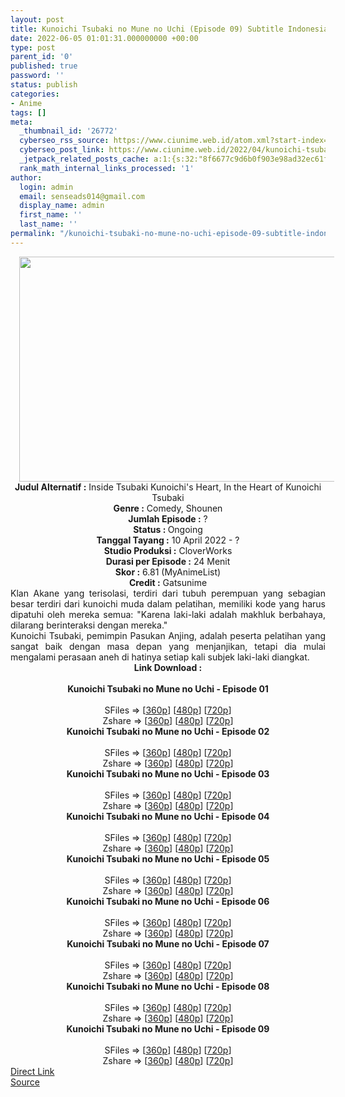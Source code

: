```yaml
---
layout: post
title: Kunoichi Tsubaki no Mune no Uchi (Episode 09) Subtitle Indonesia
date: 2022-06-05 01:01:31.000000000 +00:00
type: post
parent_id: '0'
published: true
password: ''
status: publish
categories:
- Anime
tags: []
meta:
  _thumbnail_id: '26772'
  cyberseo_rss_source: https://www.ciunime.web.id/atom.xml?start-index=1
  cyberseo_post_link: https://www.ciunime.web.id/2022/04/kunoichi-tsubaki-no-mune-no-uchi.html
  _jetpack_related_posts_cache: a:1:{s:32:"8f6677c9d6b0f903e98ad32ec61f8deb";a:2:{s:7:"expires";i:1657986662;s:7:"payload";a:3:{i:0;a:1:{s:2:"id";i:27206;}i:1;a:1:{s:2:"id";i:27075;}i:2;a:1:{s:2:"id";i:26989;}}}}
  rank_math_internal_links_processed: '1'
author:
  login: admin
  email: senseads014@gmail.com
  display_name: admin
  first_name: ''
  last_name: ''
permalink: "/kunoichi-tsubaki-no-mune-no-uchi-episode-09-subtitle-indonesia/"
---
```

<div class="separator" style="clear: both; text-align: center;"><a href="https://blogger.googleusercontent.com/img/b/R29vZ2xl/AVvXsEh_srosdP62WyLOoLT_N7Zz7_hUSxzWOvr8ovidAV8FKj_6ID-TEQkSYivCSHGfTeRuAqVlCOOUHesX8z4x0xleOIEVlWpeNBmrG5JprizrtOuikXcFdFI4lseyK5vLezY-IoGFCAcXJyi_mH_QfkA92gSCmqXJYjfE5WAXzjVglhCWv97Ds_inn77V/s1280/Kunoichi%20Tsubaki%20no%20Mune%20no%20Uchi.jpg" style="margin-left: 1em; margin-right: 1em;"><img border="0" data-original-height="720" data-original-width="1280" height="360" src="{{ site.baseurl }}/assets/2022/06/Kunoichi%20Tsubaki%20no%20Mune%20no%20Uchi.jpg" width="640" /></a></div>
<div class="separator" style="clear: both; text-align: center;"></div>
<div style="text-align: center;"><b>Judul</b><b><b> Alternatif</b> :</b> Inside Tsubaki Kunoichi's Heart,&nbsp;In the Heart of Kunoichi Tsubaki</div>
<div style="text-align: center;"><b><b>Genre :</b></b> Comedy, Shounen</div>
<div style="text-align: center;"><b>Jumlah Episode :</b> ?<br /><b>Status :&nbsp;</b>Ongoing<br /><b>Tanggal Tayang :</b> 10 April&nbsp;2022 - ?<br /><b>Studio Produksi :</b>&nbsp;CloverWorks<br /><b>Durasi per Episode :</b> 24 Menit</div>
<div style="text-align: center;"><b>Skor :</b> 6.81 (MyAnimeList)</div>
<div style="text-align: center;"><b>Credit :</b>&nbsp;Gatsunime</div>
<div style="text-align: center;"></div>
<div style="text-align: justify;">
<div>Klan Akane yang terisolasi, terdiri dari tubuh perempuan yang sebagian besar terdiri dari kunoichi muda dalam pelatihan, memiliki kode yang harus dipatuhi oleh mereka semua: "Karena laki-laki adalah makhluk berbahaya, dilarang berinteraksi dengan mereka."</div>
<div></div>
<div>Kunoichi Tsubaki, pemimpin Pasukan Anjing, adalah peserta pelatihan yang sangat baik dengan masa depan yang menjanjikan, tetapi dia mulai mengalami perasaan aneh di hatinya setiap kali subjek laki-laki diangkat.</div>
</div>
<div style="text-align: justify;"></div>
<div style="text-align: justify;"></div>
<div style="text-align: center;">
<div style="text-align: center;">
<div style="text-align: left;">
<div style="text-align: center;"><b>Link Download :</b></div>
<div style="text-align: center;"><b><br /></b></div>
<div style="text-align: center;"><span style="text-align: left;"><b>Kunoichi Tsubaki no Mune no Uchi&nbsp;</b></span><b>- Episode 01</b></div>
<div style="text-align: center;"><b><br /></b></div>
<div style="text-align: center;">SFiles =&gt; [<a href="http://www.solidfiles.com/v/2dRrQQxZLM8gj" target="_blank" rel="noopener">360p</a>] [<a href="http://www.solidfiles.com/v/m2LmvyW68q4Y5" target="_blank" rel="noopener">480p</a>] [<a href="http://www.solidfiles.com/v/zeLpDQg3KPMkW" target="_blank" rel="noopener">720p</a>]</div>
<div style="text-align: center;">Zshare =&gt; [<a href="https://www97.zippyshare.com/v/3bLoq9a5/file.html" target="_blank" rel="noopener">360p</a>] [<a href="https://www97.zippyshare.com/v/ntsQoxDv/file.html" target="_blank" rel="noopener">480p</a>] [<a href="https://www97.zippyshare.com/v/7EyitALG/file.html" target="_blank" rel="noopener">720p</a>]</div>
<div style="text-align: center;"></div>
<div style="text-align: center;">
<div><span style="text-align: left;"><b>Kunoichi Tsubaki no Mune no Uchi&nbsp;</b></span><b>- Episode 02</b></div>
<div><b><br /></b></div>
<div>SFiles =&gt; [<a href="http://www.solidfiles.com/v/ZZnLgVQkkvPYx" target="_blank" rel="noopener">360p</a>] [<a href="http://www.solidfiles.com/v/pd7yNrzGrdyzD" target="_blank" rel="noopener">480p</a>] [<a href="http://www.solidfiles.com/v/4YXrv7XRWnNx2" target="_blank" rel="noopener">720p</a>]</div>
<div>Zshare =&gt; [<a href="https://www59.zippyshare.com/v/sfOw4hdh/file.html" target="_blank" rel="noopener">360p</a>] [<a href="https://www59.zippyshare.com/v/C43joJxi/file.html" target="_blank" rel="noopener">480p</a>] [<a href="https://www59.zippyshare.com/v/S8FFUWa2/file.html" target="_blank" rel="noopener">720p</a>]</div>
<div></div>
<div>
<div><span style="text-align: left;"><b>Kunoichi Tsubaki no Mune no Uchi&nbsp;</b></span><b>- Episode 03</b></div>
<div><b><br /></b></div>
<div>SFiles =&gt; [<a href="http://www.solidfiles.com/v/DeB3v6LaB3nvj" target="_blank" rel="noopener">360p</a>] [<a href="http://www.solidfiles.com/v/XLVnG6DwZQRyd" target="_blank" rel="noopener">480p</a>] [<a href="http://www.solidfiles.com/v/NVmDjm77KgV2v" target="_blank" rel="noopener">720p</a>]</div>
<div>Zshare =&gt; [<a href="https://www113.zippyshare.com/v/kGteAxdD/file.html" target="_blank" rel="noopener">360p</a>] [<a href="https://www113.zippyshare.com/v/FqeEcsS7/file.html" target="_blank" rel="noopener">480p</a>] [<a href="https://www113.zippyshare.com/v/qBquQVr7/file.html" target="_blank" rel="noopener">720p</a>]</div>
</div>
<div></div>
<div>
<div><span style="text-align: left;"><b>Kunoichi Tsubaki no Mune no Uchi&nbsp;</b></span><b>- Episode 04</b></div>
<div><b><br /></b></div>
<div>SFiles =&gt; [<a href="http://www.solidfiles.com/v/g68ap43gwV7qe" target="_blank" rel="noopener">360p</a>] [<a href="http://www.solidfiles.com/v/VKNmApKYVLa5Z" target="_blank" rel="noopener">480p</a>] [<a href="http://www.solidfiles.com/v/6Ge7yDXgZeBzK" target="_blank" rel="noopener">720p</a>]</div>
<div>Zshare =&gt; [<a href="https://www57.zippyshare.com/v/vOQShYpC/file.html" target="_blank" rel="noopener">360p</a>] [<a href="https://www57.zippyshare.com/v/04KpRESh/file.html" target="_blank" rel="noopener">480p</a>] [<a href="https://www57.zippyshare.com/v/QRATtmtW/file.html" target="_blank" rel="noopener">720p</a>]</div>
</div>
<div></div>
<div>
<div><span style="text-align: left;"><b>Kunoichi Tsubaki no Mune no Uchi&nbsp;</b></span><b>- Episode 05</b></div>
<div><b><br /></b></div>
<div>SFiles =&gt; [<a href="http://www.solidfiles.com/v/xVM7NxGxwAwVQ" target="_blank" rel="noopener">360p</a>] [<a href="http://www.solidfiles.com/v/ZZKreZzvxv6W6" target="_blank" rel="noopener">480p</a>] [<a href="http://www.solidfiles.com/v/vNRQyrXyNjdNL" target="_blank" rel="noopener">720p</a>]</div>
<div>Zshare =&gt; [<a href="https://www101.zippyshare.com/v/Bii0anwp/file.html" target="_blank" rel="noopener">360p</a>] [<a href="https://www101.zippyshare.com/v/eFbwwIfg/file.html" target="_blank" rel="noopener">480p</a>] [<a href="https://www101.zippyshare.com/v/7bFhfYuj/file.html" target="_blank" rel="noopener">720p</a>]</div>
</div>
<div></div>
<div>
<div><span style="text-align: left;"><b>Kunoichi Tsubaki no Mune no Uchi&nbsp;</b></span><b>- Episode 06</b></div>
<div><b><br /></b></div>
<div>SFiles =&gt; [<a href="https://www.mp4upload.com/g7f61c7bm8x0" target="_blank" rel="noopener">360p</a>] [<a href="https://www.mp4upload.com/rablpkf0hehu" target="_blank" rel="noopener">480p</a>] [<a href="https://www.mp4upload.com/rjo82yw9kjkm" target="_blank" rel="noopener">720p</a>]</div>
<div>Zshare =&gt; [<a href="https://www39.zippyshare.com/v/ymzsNbJU/file.html" target="_blank" rel="noopener">360p</a>] [<a href="https://www39.zippyshare.com/v/RfyitxNf/file.html" target="_blank" rel="noopener">480p</a>] [<a href="https://www57.zippyshare.com/v/kHoCc6nV/file.html" target="_blank" rel="noopener">720p</a>]</div>
</div>
<div></div>
<div>
<div><span style="text-align: left;"><b>Kunoichi Tsubaki no Mune no Uchi&nbsp;</b></span><b>- Episode 07</b></div>
<div><b><br /></b></div>
<div>SFiles =&gt; [<a href="https://www.mp4upload.com/l3lgftr8e9ep" target="_blank" rel="noopener">360p</a>] [<a href="https://www.mp4upload.com/2pt8cncrbi1a" target="_blank" rel="noopener">480p</a>] [<a href="https://www.mp4upload.com/jhh9gc60sfl6" target="_blank" rel="noopener">720p</a>]</div>
<div>Zshare =&gt; [<a href="https://www20.zippyshare.com/v/p2Hnpd6z/file.html" target="_blank" rel="noopener">360p</a>] [<a href="https://www20.zippyshare.com/v/EBunnV2h/file.html" target="_blank" rel="noopener">480p</a>] [<a href="https://www66.zippyshare.com/v/bZtg1B4U/file.html" target="_blank" rel="noopener">720p</a>]</div>
</div>
<div></div>
<div>
<div><span style="text-align: left;"><b>Kunoichi Tsubaki no Mune no Uchi&nbsp;</b></span><b>- Episode 08</b></div>
<div><b><br /></b></div>
<div>SFiles =&gt; [<a href="http://www.solidfiles.com/v/x58aWDamdNkqY" target="_blank" rel="noopener">360p</a>] [<a href="http://www.solidfiles.com/v/Q2QKWvm2vmmzz" target="_blank" rel="noopener">480p</a>] [<a href="http://www.solidfiles.com/v/Q2QKWvpknQap3" target="_blank" rel="noopener">720p</a>]</div>
<div>Zshare =&gt; [<a href="https://www74.zippyshare.com/v/GJ1yk71l/file.html" target="_blank" rel="noopener">360p</a>] [<a href="https://www74.zippyshare.com/v/z1zpwlT0/file.html" target="_blank" rel="noopener">480p</a>] [<a href="https://www74.zippyshare.com/v/3Zuo2bPG/file.html" target="_blank" rel="noopener">720p</a>]</div>
</div>
<div></div>
<div>
<div><span style="text-align: left;"><b>Kunoichi Tsubaki no Mune no Uchi&nbsp;</b></span><b>- Episode 09</b></div>
<div><b><br /></b></div>
<div>SFiles =&gt; [<a href="http://www.solidfiles.com/v/y5dkpK3qQ7XDq" target="_blank" rel="noopener">360p</a>] [<a href="http://www.solidfiles.com/v/XweV5xZmLm46d" target="_blank" rel="noopener">480p</a>] [<a href="http://www.solidfiles.com/v/WQ6W3Z7KNYk4m" target="_blank" rel="noopener">720p</a>]</div>
<div>Zshare =&gt; [<a href="https://www94.zippyshare.com/v/LH1xuYKQ/file.html" target="_blank" rel="noopener">360p</a>] [<a href="https://www94.zippyshare.com/v/dWi92hlI/file.html" target="_blank" rel="noopener">480p</a>] [<a href="https://www94.zippyshare.com/v/2TGm1yqk/file.html" target="_blank" rel="noopener">720p</a>]</div>
</div>
</div>
</div>
</div>
</div>
<link rel="stylesheet" href="https://cdnjs.cloudflare.com/ajax/libs/font-awesome/4.7.0/css/font-awesome.min.css" />
<div class="divbtn"> <a href="https://handymansurrender.com/fihup8buzv?key=94550f7ce39444073321dde3b8782f97" class="btn"><i class="fa fa-download"></i> Direct Link</a> <br /><a href="https://www.ciunime.web.id/2022/04/kunoichi-tsubaki-no-mune-no-uchi.html">Source</a> </div>
